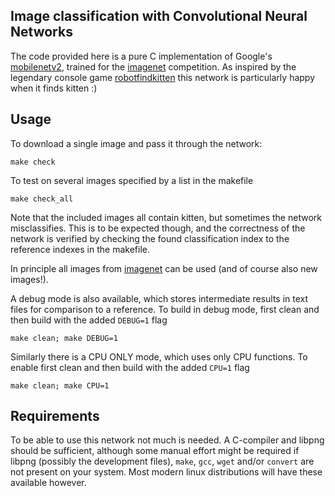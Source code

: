 Image classification with Convolutional Neural Networks
---------------------------------------------------------
The code provided here is a pure C implementation of Google's [mobilenetv2](https://arxiv.org/abs/1801.04381), trained for the [imagenet](www.image-net.org/) competition.
As inspired by the legendary console game [robotfindkitten](https://en.wikipedia.org/wiki/Robotfindskitten) this network is particularly happy when it finds kitten :)

Usage
-----
To download a single image and pass it through the network:
```shell
make check
```

To test on several images specified by a list in the makefile
```shell
make check_all
```

Note that the included images all contain kitten, but sometimes the network misclassifies.
This is to be expected though, and the correctness of the network is verified by checking the found classification index to the reference indexes in the makefile.

In principle all images from [imagenet](www.image-net.org/) can be used (and of course also new images!).

A debug mode is also available, which stores intermediate results in text files for comparison to a reference.
To build in debug mode, first clean and then build with the added ```DEBUG=1``` flag
```shell
make clean; make DEBUG=1
```

Similarly there is a CPU ONLY mode, which uses only CPU functions.
To enable first clean and then build with the added ```CPU=1``` flag
```shell
make clean; make CPU=1
```

Requirements
------------
To be able to use this network not much is needed.
A C-compiler and libpng should be sufficient, although some manual effort might be required if libpng (possibly the development files), ```make```, ```gcc```, ```wget``` and/or ```convert``` are not present on your system.
Most modern linux distributions will have these available however.
